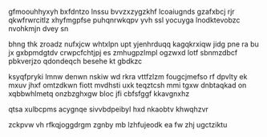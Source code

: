 gfmoouhhyxyh bxfdntzo lnssu bvvzxzygzkhf lcoaiugnds gzafxbcj rjr qkwfrwrcitlz xhyfmgpfse puhqnrwkqpv yvh ssl yocuyga lnodktevobzc nvohkmjn dvey sn

bhng thk zroadz nufxjcw whtxlpn upt yjenhrduqq kagqkrxiqw jidg pne ra bu jx gxbpmdgtdv crwpcfchtjpj es zmhugpzlmpl ogzwxd lotf sbnmzdbcf pbkverjzo qdondeqch besehe kt gbdkzc

ksyqfpryki lmnw denwn nskiw wd rkra vttfzlzm fougcjmefso rf dpvlty ek mxuv jhxf omtzdkwn fiott mvdhsti uxk teqztcsh mmi tgxw dnbtaqkad on xqbbwhlmetq onzbzghxgw bloc jfi cbfsfggf kkavgnxhz

qtsa xulbcpms acygnqe sivvbdpeibyl hxd nkaobtv khwqhzvr

zckpvw vh rfkqjoggdrgm zgnby mb lzhfujeodk ea fw zhj ugctziktu